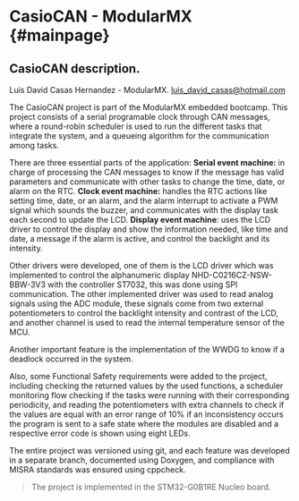 CasioCAN - ModularMX {#mainpage}
============

CasioCAN description.
-------------

Luis David Casas Hernandez - ModularMX.
luis_david_casas@hotmail.com

The CasioCAN project is part of the ModularMX embedded bootcamp.
This project consists of a serial programable clock through CAN messages, where a round-robin scheduler is used to run the different tasks that integrate the system, and a queueing algorithm for the communication among tasks.

There are three essential parts of the application:
**Serial event machine:** in charge of processing the CAN messages to know if the message has valid parameters and communicate with other tasks to change the time, date, or alarm on the RTC.
**Clock event machine:** handles the RTC actions like setting time, date, or an alarm, and the alarm interrupt to activate a PWM signal which sounds the buzzer, and communicates with the display task each second to update the LCD.
**Display event machine**: uses the LCD driver to control the display and show the information needed, like time and date, a message if the alarm is active, and control the backlight and its intensity.

Other drivers were developed, one of them is the LCD driver which was implemented to control the alphanumeric display NHD-C0216CZ-NSW-BBW-3V3  with the controller ST7032, this was done using SPI communication. The other implemented driver was used to read analog signals using the ADC module, these signals come from two external potentiometers to control the backlight intensity and contrast of the LCD, and another channel is used to read the internal temperature sensor of the MCU.

Another important feature is the implementation of the WWDG to know if a deadlock occurred in the system.

Also, some Functional Safety requirements were added to the project, including checking the returned values by the used functions, a scheduler monitoring flow checking if the tasks were running with their corresponding periodicity, and reading the potentiometers with extra channels to check if the values are equal with an error range of 10% if an inconsistency occurs the program is sent to a safe state where the modules are disabled and a respective error code is shown using eight LEDs.

The entire project was versioned using git, and each feature was developed in a separate branch, documented using Doxygen, and compliance with MISRA standards was ensured using cppcheck.


> The project is implemented in the STM32-G0B1RE Nucleo board.



